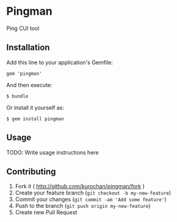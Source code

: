 # Pingman

Ping CUI tool

## Installation

Add this line to your application's Gemfile:

    gem 'pingman'

And then execute:

    $ bundle

Or install it yourself as:

    $ gem install pingman

## Usage

TODO: Write usage instructions here

## Contributing

1. Fork it ( http://github.com/kurochan/pingman/fork )
2. Create your feature branch (`git checkout -b my-new-feature`)
3. Commit your changes (`git commit -am 'Add some feature'`)
4. Push to the branch (`git push origin my-new-feature`)
5. Create new Pull Request
